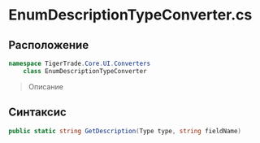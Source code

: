 
# EnumDescriptionTypeConverter.cs
## Расположение
```csharp
namespace TigerTrade.Core.UI.Converters  
    class EnumDescriptionTypeConverter
```

> Описание

## Синтаксис
```csharp
public static string GetDescription(Type type, string fieldName)
```
